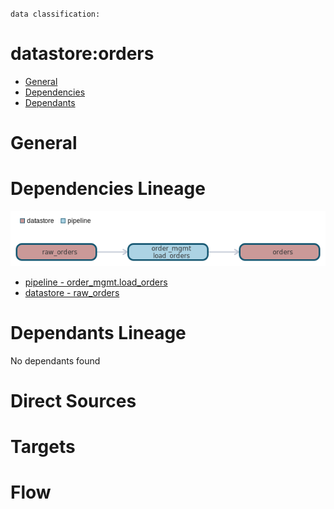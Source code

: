 `data classification: `

#  datastore:orders

- [General](#general)
- [Dependencies](#dependencies)
- [Dependants](#dependants)

# General <a name="general"></a>


# Dependencies Lineage <a name="dependencies"></a>

![image](./dependencies.png)
- [pipeline - order_mgmt.load_orders](pipelines/order_mgmt/load_orders/load_orders.md)
- [datastore - raw_orders](datastores/raw_orders/raw_orders.md)

# Dependants Lineage <a name="dependants"></a>

No dependants found

# Direct Sources


# Targets


# Flow

